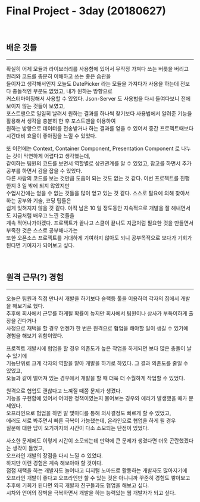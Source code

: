 # Final Project - 3day (20180627)

<br>

## 배운 것들

---

확실히 어제 모듈과 라이브러리를 사용함에 있어서 무작정 가져다 쓰는 버릇을 버리고 원리와 코드를 충분히 이해하고 쓰는 좋은 습관을<br>
들이자고 생각해서인지 오늘도 DatePicker 라는 모듈을 가져다가 사용을 하는데 전보다 충돌적인 부분도 없었고, 내가 원하는 방향으로<br>
커스터마이징해서 사용할 수 있었다. Json-Server 도 사용법을 다시 들여다보니 전에 보이지 않는 것들이 보였고,<br>
포스트맨으로 일일히 날려서 원하는 결과를 하나씩 찾기보다 사용법에서 알려준 기능을 활용해서 생각을 충분히 한 후 포스트맨을 이용하여<br>
원하는 방향으로 데이터를 전송받거나 하는 결과를 얻을 수 있어서 중간 프로젝트때보다 시간대비 효율이 좋아짐을 느낄 수 있었다.<br>

또 이전에는 Context, Container Component, Presentation Component 로 나누는 것이 막연하게 어렵다고 생각했는데,<br>
같이하는 팀원의 코드를 보면서 역할별로 상관관계를 알 수 있었고, 참고를 하면서 추가공부를 하면서 감을 잡을 수 있었다.<br>
다른 사람의 코드를 보는 것만큼 도움이 되는 것도 없는 것 같다. 이번 프로젝트를 진행한지 3 일 밖에 되지 않았지만<br>
수업시간에는 얻을 수 없는 것들을 많이 얻고 있는 것 같다. 스스로 필요에 의해 찾아서 하는 공부와 기술, 코딩 팁들은<br>
쉽게 잊혀지지 않을 것 같다. 아직 남은 10 일 정도동안 지속적으로 개발을 잘 해내면서도 지금처럼 배우고 느낀 것들을<br>
계속 적어나가야겠다. 프로젝트가 끝나고 스쿨이 끝나도 지금처럼 필요한 것을 만들면서 부족한 것은 스스로 공부해나가는<br>
또한 오픈소스 프로젝트를 거대하게 기여하지 않아도 되니 공부목적으로 보다가 기회가 된다면 기여자가 되어보고 싶다.<br>

<br>

## 원격 근무(?) 경험

---

오늘은 팀원과 직접 만나서 개발을 하기보다 슬랙등 툴을 이용하여 각자의 집에서 개발을 해보기로 했다.<br>
추후에 회사에서 근무를 하게될 확률이 높지만 회사에서 팀원이나 상사가 부득이하게 출장을 간다거나<br>
사정으로 재택을 할 경우 언젠가 한 번은 원격으로 협업을 해야할 일이 생길 수 있기에 경험을 해보기 위함이였다.<br>

프로젝트 개발시에 협업을 할 경우 의존도가 높은 작업을 하게되면 보다 많은 충돌이 날 수 있기에<br>
기능단위로 크게 각자의 역할을 맡아 개발을 하기로 하였다. 그 결과 의존도를 줄일 수 있었고,<br>
오늘과 같이 떨어져 있는 경우에서 개발을 할 때 더욱 더 수월하게 작업할 수 있었다.<br>

원격으로 협업도 괜찮다고 느껴질 때쯤 문제가 생겼다.<br>
기능을 구현함에 있어서 어떠한 정책이였는지 물어보는 경우와 에러가 발생했을 때가 문제였다.<br>
오프라인으로 협업을 하면 말 몇마디를 통해 의사결정도 빠르게 할 수 있었고,<br>
에러도 서로 봐주면서 빠른 극복이 가능했는데, 온라인으로 협업을 하게 될 경우<br>
질문에 대한 답이 오기까지의 시간이 다소 소모되는 단점이 있었다.<br>

사소한 문제에도 이렇게 시간이 소모되는데 만약에 큰 문제가 생겼다면 더욱 곤란했겠다는 생각이 들었고,<br>
오프라인 개발의 장점을 다시 느낄 수 있었다.<br>
하지만 이런 경험은 계속 해보아야 할 것이다.<br>
점점 재택을 하는 개발자도 늘어나고 디지털 노마드로 활동하는 개발자도 많아지기에<br>
오프라인 개발이 좋다고 오프라인만 할 수 있는 것은 아니니까 꾸준히 경험도 쌓아보고<br>
추후에 기회가 된다면 외국 개발자 친구들과도 협업을 해보고 싶다.<br>
시차와 언어의 장벽을 극복하면서 개발을 하는 능력있는 웹 개발자가 되고 싶다.<br>
